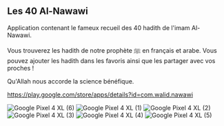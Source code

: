 ## Les 40 Al-Nawawi

Application contenant le fameux recueil des 40 hadith de l'imam Al-Nawawi.

Vous trouverez les hadith de notre prophète ﷺ en français et arabe.
Vous pouvez ajouter les hadith dans les favoris ainsi que les partager avec vos proches !

Qu'Allah nous accorde la science bénéfique.

https://play.google.com/store/apps/details?id=com.walid.nawawi
    
![Google Pixel 4 XL (6)](https://user-images.githubusercontent.com/69726409/165066286-babb79c4-def4-493d-8385-cb8f66c319d6.png)
![Google Pixel 4 XL (1)](https://user-images.githubusercontent.com/69726409/165066302-12604d98-daf5-43be-9c79-a837b7e77087.png)
![Google Pixel 4 XL (2)](https://user-images.githubusercontent.com/69726409/165066328-c58426ee-af79-4f5c-8417-8bba32f3553b.png)
![Google Pixel 4 XL (3)](https://user-images.githubusercontent.com/69726409/165066336-5ef53c9c-9200-4ad6-81e7-64db4d5d42cd.png)
![Google Pixel 4 XL (4)](https://user-images.githubusercontent.com/69726409/165066346-97578aac-2621-487d-998c-473c4fde60d7.png)
![Google Pixel 4 XL (5)](https://user-images.githubusercontent.com/69726409/165066362-976d0526-b041-446c-b10a-de6c88a78ace.png)
